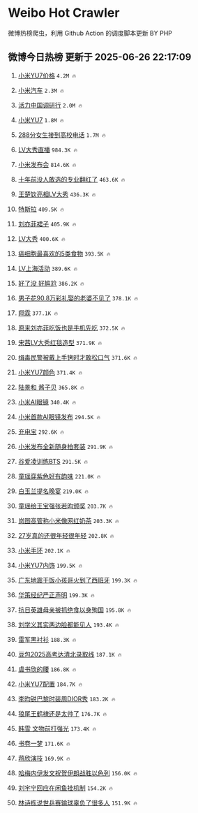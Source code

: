 # Weibo Hot Crawler 



微博热榜爬虫，利用 Github Action 的调度脚本更新 BY PHP 


## 微博今日热榜 更新于 2025-06-26 22:17:09 
1. [小米YU7价格](https://s.weibo.com/weibo?q=%E5%B0%8F%E7%B1%B3YU7%E4%BB%B7%E6%A0%BC&t=31&band_rank=1&Refer=top) `4.2M 🔥` 

1. [小米汽车](https://s.weibo.com/weibo?q=%E5%B0%8F%E7%B1%B3%E6%B1%BD%E8%BD%A6&t=31&band_rank=2&Refer=top) `2.3M 🔥` 

1. [活力中国调研行](https://s.weibo.com/weibo?q=%23%E6%B4%BB%E5%8A%9B%E4%B8%AD%E5%9B%BD%E8%B0%83%E7%A0%94%E8%A1%8C%23&t=31&band_rank=3&Refer=top) `2.0M 🔥` 

1. [小米YU7](https://s.weibo.com/weibo?q=%E5%B0%8F%E7%B1%B3YU7&t=31&band_rank=4&Refer=top) `1.8M 🔥` 

1. [288分女生接到高校电话](https://s.weibo.com/weibo?q=%23288%E5%88%86%E5%A5%B3%E7%94%9F%E6%8E%A5%E5%88%B0%E9%AB%98%E6%A0%A1%E7%94%B5%E8%AF%9D%23&t=31&band_rank=5&Refer=top) `1.7M 🔥` 

1. [LV大秀直播](https://s.weibo.com/weibo?q=LV%E5%A4%A7%E7%A7%80%E7%9B%B4%E6%92%AD&t=31&band_rank=6&Refer=top) `984.3K 🔥` 

1. [小米发布会](https://s.weibo.com/weibo?q=%23%E5%B0%8F%E7%B1%B3%E5%8F%91%E5%B8%83%E4%BC%9A%23&t=31&band_rank=7&Refer=top) `814.6K 🔥` 

1. [十年前没人敢选的专业翻红了](https://s.weibo.com/weibo?q=%23%E5%8D%81%E5%B9%B4%E5%89%8D%E6%B2%A1%E4%BA%BA%E6%95%A2%E9%80%89%E7%9A%84%E4%B8%93%E4%B8%9A%E7%BF%BB%E7%BA%A2%E4%BA%86%23&t=31&band_rank=8&Refer=top) `463.6K 🔥` 

1. [王楚钦亮相LV大秀](https://s.weibo.com/weibo?q=%23%E7%8E%8B%E6%A5%9A%E9%92%A6%E4%BA%AE%E7%9B%B8LV%E5%A4%A7%E7%A7%80%23&t=31&band_rank=9&Refer=top) `436.3K 🔥` 

1. [特斯拉](https://s.weibo.com/weibo?q=%E7%89%B9%E6%96%AF%E6%8B%89&t=31&band_rank=10&Refer=top) `409.5K 🔥` 

1. [刘亦菲裙子](https://s.weibo.com/weibo?q=%E5%88%98%E4%BA%A6%E8%8F%B2%E8%A3%99%E5%AD%90&t=31&band_rank=11&Refer=top) `405.9K 🔥` 

1. [LV大秀](https://s.weibo.com/weibo?q=LV%E5%A4%A7%E7%A7%80&t=31&band_rank=12&Refer=top) `400.6K 🔥` 

1. [癌细胞最喜欢的5类食物](https://s.weibo.com/weibo?q=%23%E7%99%8C%E7%BB%86%E8%83%9E%E6%9C%80%E5%96%9C%E6%AC%A2%E7%9A%845%E7%B1%BB%E9%A3%9F%E7%89%A9%23&t=31&band_rank=13&Refer=top) `393.5K 🔥` 

1. [LV上海活动](https://s.weibo.com/weibo?q=%23LV%E4%B8%8A%E6%B5%B7%E6%B4%BB%E5%8A%A8%23&t=31&band_rank=14&Refer=top) `389.6K 🔥` 

1. [好了没 好尴尬](https://s.weibo.com/weibo?q=%E5%A5%BD%E4%BA%86%E6%B2%A1%20%E5%A5%BD%E5%B0%B4%E5%B0%AC&t=31&band_rank=15&Refer=top) `386.2K 🔥` 

1. [男子花90.8万彩礼娶的老婆不见了](https://s.weibo.com/weibo?q=%23%E7%94%B7%E5%AD%90%E8%8A%B190.8%E4%B8%87%E5%BD%A9%E7%A4%BC%E5%A8%B6%E7%9A%84%E8%80%81%E5%A9%86%E4%B8%8D%E8%A7%81%E4%BA%86%23&t=31&band_rank=16&Refer=top) `378.1K 🔥` 

1. [翔霖](https://s.weibo.com/weibo?q=%E7%BF%94%E9%9C%96&t=31&band_rank=17&Refer=top) `377.1K 🔥` 

1. [原来刘亦菲吃饭也是手机先吃](https://s.weibo.com/weibo?q=%23%E5%8E%9F%E6%9D%A5%E5%88%98%E4%BA%A6%E8%8F%B2%E5%90%83%E9%A5%AD%E4%B9%9F%E6%98%AF%E6%89%8B%E6%9C%BA%E5%85%88%E5%90%83%23&t=31&band_rank=18&Refer=top) `372.5K 🔥` 

1. [宋茜LV大秀红毯造型](https://s.weibo.com/weibo?q=%23%E5%AE%8B%E8%8C%9CLV%E5%A4%A7%E7%A7%80%E7%BA%A2%E6%AF%AF%E9%80%A0%E5%9E%8B%23&t=31&band_rank=19&Refer=top) `371.9K 🔥` 

1. [缉毒民警被戴上手铐时才敢松口气](https://s.weibo.com/weibo?q=%23%E7%BC%89%E6%AF%92%E6%B0%91%E8%AD%A6%E8%A2%AB%E6%88%B4%E4%B8%8A%E6%89%8B%E9%93%90%E6%97%B6%E6%89%8D%E6%95%A2%E6%9D%BE%E5%8F%A3%E6%B0%94%23&t=31&band_rank=20&Refer=top) `371.6K 🔥` 

1. [小米YU7颜色](https://s.weibo.com/weibo?q=%E5%B0%8F%E7%B1%B3YU7%E9%A2%9C%E8%89%B2&t=31&band_rank=21&Refer=top) `371.4K 🔥` 

1. [陆景和 酱子贝](https://s.weibo.com/weibo?q=%E9%99%86%E6%99%AF%E5%92%8C%20%E9%85%B1%E5%AD%90%E8%B4%9D&t=31&band_rank=22&Refer=top) `365.8K 🔥` 

1. [小米AI眼镜](https://s.weibo.com/weibo?q=%E5%B0%8F%E7%B1%B3AI%E7%9C%BC%E9%95%9C&t=31&band_rank=23&Refer=top) `340.4K 🔥` 

1. [小米首款AI眼镜发布](https://s.weibo.com/weibo?q=%23%E5%B0%8F%E7%B1%B3%E9%A6%96%E6%AC%BEAI%E7%9C%BC%E9%95%9C%E5%8F%91%E5%B8%83%23&t=31&band_rank=24&Refer=top) `294.5K 🔥` 

1. [充电宝](https://s.weibo.com/weibo?q=%E5%85%85%E7%94%B5%E5%AE%9D&t=31&band_rank=25&Refer=top) `292.6K 🔥` 

1. [小米发布全新随身拍套装](https://s.weibo.com/weibo?q=%23%E5%B0%8F%E7%B1%B3%E5%8F%91%E5%B8%83%E5%85%A8%E6%96%B0%E9%9A%8F%E8%BA%AB%E6%8B%8D%E5%A5%97%E8%A3%85%23&t=31&band_rank=26&Refer=top) `291.9K 🔥` 

1. [谷爱凌训练BTS](https://s.weibo.com/weibo?q=%23%E8%B0%B7%E7%88%B1%E5%87%8C%E8%AE%AD%E7%BB%83BTS%23&t=31&band_rank=27&Refer=top) `291.5K 🔥` 

1. [童瑶穿紫色好有韵味](https://s.weibo.com/weibo?q=%E7%AB%A5%E7%91%B6%E7%A9%BF%E7%B4%AB%E8%89%B2%E5%A5%BD%E6%9C%89%E9%9F%B5%E5%91%B3&t=31&band_rank=28&Refer=top) `221.0K 🔥` 

1. [白玉兰提名晚宴](https://s.weibo.com/weibo?q=%E7%99%BD%E7%8E%89%E5%85%B0%E6%8F%90%E5%90%8D%E6%99%9A%E5%AE%B4&t=31&band_rank=29&Refer=top) `219.0K 🔥` 

1. [童瑶给王宝强张若昀颁奖](https://s.weibo.com/weibo?q=%E7%AB%A5%E7%91%B6%E7%BB%99%E7%8E%8B%E5%AE%9D%E5%BC%BA%E5%BC%A0%E8%8B%A5%E6%98%80%E9%A2%81%E5%A5%96&t=31&band_rank=30&Refer=top) `203.7K 🔥` 

1. [岚图高管称小米像网红奶茶](https://s.weibo.com/weibo?q=%23%E5%B2%9A%E5%9B%BE%E9%AB%98%E7%AE%A1%E7%A7%B0%E5%B0%8F%E7%B1%B3%E5%83%8F%E7%BD%91%E7%BA%A2%E5%A5%B6%E8%8C%B6%23&t=31&band_rank=31&Refer=top) `203.3K 🔥` 

1. [27岁真的还很年轻很年轻](https://s.weibo.com/weibo?q=27%E5%B2%81%E7%9C%9F%E7%9A%84%E8%BF%98%E5%BE%88%E5%B9%B4%E8%BD%BB%E5%BE%88%E5%B9%B4%E8%BD%BB&t=31&band_rank=32&Refer=top) `202.8K 🔥` 

1. [小米手环](https://s.weibo.com/weibo?q=%E5%B0%8F%E7%B1%B3%E6%89%8B%E7%8E%AF&t=31&band_rank=33&Refer=top) `202.1K 🔥` 

1. [小米YU7内饰](https://s.weibo.com/weibo?q=%E5%B0%8F%E7%B1%B3YU7%E5%86%85%E9%A5%B0&t=31&band_rank=34&Refer=top) `199.5K 🔥` 

1. [广东地震干饭小孩哥火到了西班牙](https://s.weibo.com/weibo?q=%23%E5%B9%BF%E4%B8%9C%E5%9C%B0%E9%9C%87%E5%B9%B2%E9%A5%AD%E5%B0%8F%E5%AD%A9%E5%93%A5%E7%81%AB%E5%88%B0%E4%BA%86%E8%A5%BF%E7%8F%AD%E7%89%99%23&t=31&band_rank=35&Refer=top) `199.3K 🔥` 

1. [华策经纪严正声明](https://s.weibo.com/weibo?q=%23%E5%8D%8E%E7%AD%96%E7%BB%8F%E7%BA%AA%E4%B8%A5%E6%AD%A3%E5%A3%B0%E6%98%8E%23&t=31&band_rank=36&Refer=top) `199.3K 🔥` 

1. [抗日英雄母亲被抓绝食以身殉国](https://s.weibo.com/weibo?q=%23%E6%8A%97%E6%97%A5%E8%8B%B1%E9%9B%84%E6%AF%8D%E4%BA%B2%E8%A2%AB%E6%8A%93%E7%BB%9D%E9%A3%9F%E4%BB%A5%E8%BA%AB%E6%AE%89%E5%9B%BD%23&t=31&band_rank=37&Refer=top) `195.8K 🔥` 

1. [刘学义其实两边脸都能见人](https://s.weibo.com/weibo?q=%E5%88%98%E5%AD%A6%E4%B9%89%E5%85%B6%E5%AE%9E%E4%B8%A4%E8%BE%B9%E8%84%B8%E9%83%BD%E8%83%BD%E8%A7%81%E4%BA%BA&t=31&band_rank=38&Refer=top) `193.4K 🔥` 

1. [雷军黑衬衫](https://s.weibo.com/weibo?q=%23%E9%9B%B7%E5%86%9B%E9%BB%91%E8%A1%AC%E8%A1%AB%23&t=31&band_rank=39&Refer=top) `188.3K 🔥` 

1. [豆包2025高考达清北录取线](https://s.weibo.com/weibo?q=%23%E8%B1%86%E5%8C%852025%E9%AB%98%E8%80%83%E8%BE%BE%E6%B8%85%E5%8C%97%E5%BD%95%E5%8F%96%E7%BA%BF%23&t=31&band_rank=40&Refer=top) `187.1K 🔥` 

1. [虞书欣的腰](https://s.weibo.com/weibo?q=%E8%99%9E%E4%B9%A6%E6%AC%A3%E7%9A%84%E8%85%B0&t=31&band_rank=41&Refer=top) `186.8K 🔥` 

1. [小米YU7配置](https://s.weibo.com/weibo?q=%E5%B0%8F%E7%B1%B3YU7%E9%85%8D%E7%BD%AE&t=31&band_rank=42&Refer=top) `184.7K 🔥` 

1. [李昀锐巴黎时装周DIOR秀](https://s.weibo.com/weibo?q=%E6%9D%8E%E6%98%80%E9%94%90%E5%B7%B4%E9%BB%8E%E6%97%B6%E8%A3%85%E5%91%A8DIOR%E7%A7%80&t=31&band_rank=43&Refer=top) `183.2K 🔥` 

1. [狼尾王鹤棣还是太帅了](https://s.weibo.com/weibo?q=%E7%8B%BC%E5%B0%BE%E7%8E%8B%E9%B9%A4%E6%A3%A3%E8%BF%98%E6%98%AF%E5%A4%AA%E5%B8%85%E4%BA%86&t=31&band_rank=44&Refer=top) `176.7K 🔥` 

1. [韩雪 文物前打强光](https://s.weibo.com/weibo?q=%E9%9F%A9%E9%9B%AA%20%E6%96%87%E7%89%A9%E5%89%8D%E6%89%93%E5%BC%BA%E5%85%89&t=31&band_rank=45&Refer=top) `173.4K 🔥` 

1. [书卷一梦](https://s.weibo.com/weibo?q=%E4%B9%A6%E5%8D%B7%E4%B8%80%E6%A2%A6&t=31&band_rank=46&Refer=top) `171.6K 🔥` 

1. [蒋欣演技](https://s.weibo.com/weibo?q=%E8%92%8B%E6%AC%A3%E6%BC%94%E6%8A%80&t=31&band_rank=47&Refer=top) `169.9K 🔥` 

1. [哈梅内伊发文祝贺伊朗战胜以色列](https://s.weibo.com/weibo?q=%23%E5%93%88%E6%A2%85%E5%86%85%E4%BC%8A%E5%8F%91%E6%96%87%E7%A5%9D%E8%B4%BA%E4%BC%8A%E6%9C%97%E6%88%98%E8%83%9C%E4%BB%A5%E8%89%B2%E5%88%97%23&t=31&band_rank=48&Refer=top) `156.0K 🔥` 

1. [刘宇宁回应在闲鱼挂机制](https://s.weibo.com/weibo?q=%E5%88%98%E5%AE%87%E5%AE%81%E5%9B%9E%E5%BA%94%E5%9C%A8%E9%97%B2%E9%B1%BC%E6%8C%82%E6%9C%BA%E5%88%B6&t=31&band_rank=49&Refer=top) `154.2K 🔥` 

1. [林诗栋说世乒赛输球辜负了很多人](https://s.weibo.com/weibo?q=%23%E6%9E%97%E8%AF%97%E6%A0%8B%E8%AF%B4%E4%B8%96%E4%B9%92%E8%B5%9B%E8%BE%93%E7%90%83%E8%BE%9C%E8%B4%9F%E4%BA%86%E5%BE%88%E5%A4%9A%E4%BA%BA%23&t=31&band_rank=50&Refer=top) `151.9K 🔥` 


